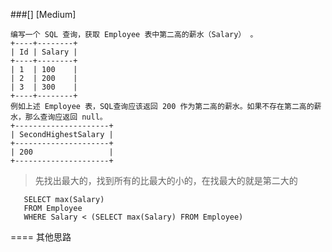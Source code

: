 ###[] 
[Medium]
```
编写一个 SQL 查询，获取 Employee 表中第二高的薪水（Salary） 。
+----+--------+
| Id | Salary |
+----+--------+
| 1  | 100    |
| 2  | 200    |
| 3  | 300    |
+----+--------+
例如上述 Employee 表，SQL查询应该返回 200 作为第二高的薪水。如果不存在第二高的薪水，那么查询应返回 null。
+---------------------+
| SecondHighestSalary |
+---------------------+
| 200                 |
+---------------------+
```
> 先找出最大的，找到所有的比最大的小的，在找最大的就是第二大的
>
```
   SELECT max(Salary)
   FROM Employee
   WHERE Salary < (SELECT max(Salary) FROM Employee)  
```

>
>
====
其他思路
```aidl
 

``` 